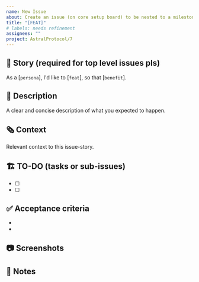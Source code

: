 ```yaml
---
name: New Issue
about: Create an issue (on core setup board) to be nested to a milestone
title: "[FEAT]"
# labels: needs refinement
assignees: ""
project: AstralProtocol/7
---
```


## 📘 Story (required for top level issues pls)
As a [`persona`], I'd like to [`feat`], so that [`benefit`].

## 💬 Description
A clear and concise description of what you expected to happen.

## 🗞️ Context
Relevant context to this issue-story.

## 🏗️ TO-DO (tasks or sub-issues)
- [ ]
- [ ]

## ✅ Acceptance criteria
- 
- 

## 📷 Screenshots

## 📓 Notes

